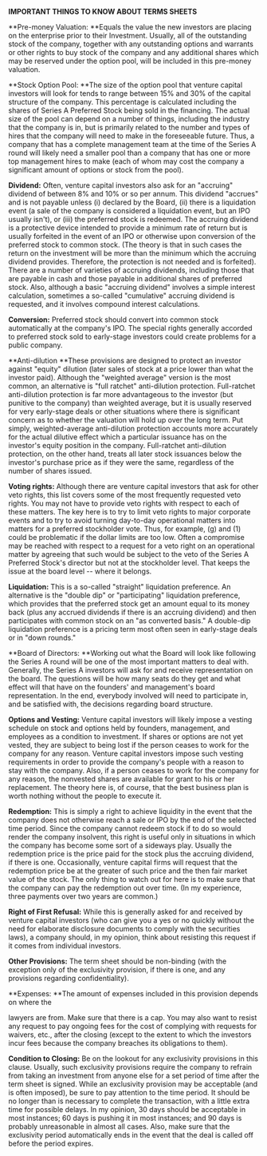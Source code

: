 **IMPORTANT THINGS TO KNOW ABOUT TERMS SHEETS**

**Pre-money Valuation: **Equals the value the new investors are placing
on the enterprise prior to their Investment. Usually, all of the
outstanding stock of the company, together with any outstanding options
and warrants or other rights to buy stock of the company and any
additional shares which may be reserved under the option pool, will be
included in this pre-money valuation.

**Stock Option Pool: **The size of the option pool that venture capital
investors will look for tends to range between 15% and 30% of the
capital structure of the company. This percentage is calculated
including the shares of Series A Preferred Stock being sold in the
financing. The actual size of the pool can depend on a number of things,
including the industry that the company is in, but is primarily related
to the number and types of hires that the company will need to make in
the foreseeable future. Thus, a company that has a complete management
team at the time of the Series A round will likely need a smaller pool
than a company that has one or more top management hires to make (each
of whom may cost the company a significant amount of options or stock
from the pool).

**Dividend:** Often, venture capital investors also ask for an
"accruing" dividend of between 8% and 10% or so per annum. This dividend
"accrues" and is not payable unless (i) declared by the Board, (ii)
there is a liquidation event (a sale of the company is considered a
liquidation event, but an IPO usually isn\'t), or (iii) the preferred
stock is redeemed. The accruing dividend is a protective device intended
to provide a minimum rate of return but is usually forfeited in the
event of an IPO or otherwise upon conversion of the preferred stock to
common stock. (The theory is that in such cases the return on the
investment will be more than the minimum which the accruing dividend
provides. Therefore, the protection is not needed and is forfeited).
There are a number of varieties of accruing dividends, including those
that are payable in cash and those payable in additional shares of
preferred stock. Also, although a basic "accruing dividend" involves a
simple interest calculation, sometimes a so-called "cumulative" accruing
dividend is requested, and it involves compound interest calculations.

**Conversion:** Preferred stock should convert into common stock
automatically at the company's IPO. The special rights generally
accorded to preferred stock sold to early-stage investors could create
problems for a public company.

**Anti-dilution **These provisions are designed to protect an investor
against "equity" dilution (later sales of stock at a price lower than
what the investor paid). Although the "weighted average" version is the
most common, an alternative is "full ratchet" anti-dilution protection.
Full-ratchet anti-dilution protection is far more advantageous to the
investor (but punitive to the company) than weighted average, but it is
usually reserved for very early-stage deals or other situations where
there is significant concern as to whether the valuation will hold up
over the long term. Put simply, weighted-average anti-dilution
protection accounts more accurately for the actual dilutive effect which
a particular issuance has on the investor's equity position in the
company. Full-ratchet anti-dilution protection, on the other hand,
treats all later stock issuances below the investor's purchase price as
if they were the same, regardless of the number of shares issued.

**Voting rights:** Although there are venture capital investors that ask
for other veto rights, this list covers some of the most frequently
requested veto rights. You may not have to provide veto rights with
respect to each of these matters. The key here is to try to limit veto
rights to major corporate events and to try to avoid turning day-to-day
operational matters into matters for a preferred stockholder vote. Thus,
for example, (g) and (1) could be problematic if the dollar limits are
too low. Often a compromise may be reached with respect to a request for
a veto right on an operational matter by agreeing that such would be
subject to the veto of the Series A Preferred Stock's director but not
at the stockholder level. That keeps the issue at the board level \--
where it belongs.

**Liquidation:** This is a so-called "straight" liquidation preference.
An alternative is the "double dip" or "participating" liquidation
preference, which provides that the preferred stock get an amount equal
to its money back (plus any accrued dividends if there is an accruing
dividend) and then participates with common stock on an "as converted
basis.\" A double-dip liquidation preference is a pricing term most
often seen in early-stage deals or in "down rounds.\"

**Board of Directors: **Working out what the Board will look like
following the Series A round will be one of the most important matters
to deal with. Generally, the Series A investors will ask for and receive
representation on the board. The questions will be how many seats do
they get and what effect will that have on the founders' and
management's board representation. In the end, everybody involved will
need to participate in, and be satisfied with, the decisions regarding
board structure.

**Options and Vesting:** Venture capital investors will likely impose a
vesting schedule on stock and options held by founders, management, and
employees as a condition to investment. If shares or options are not yet
vested, they are subject to being lost if the person ceases to work for
the company for any reason. Venture capital investors impose such
vesting requirements in order to provide the company's people with a
reason to stay with the company. Also, if a person ceases to work for
the company for any reason, the nonvested shares are available for grant
to his or her replacement. The theory here is, of course, that the best
business plan is worth nothing without the people to execute it.

**Redemption:** This is simply a right to achieve liquidity in the event
that the company does not otherwise reach a sale or IPO by the end of
the selected time period. Since the company cannot redeem stock if to do
so would render the company insolvent, this right is useful only in
situations in which the company has become some sort of a sideways play.
Usually the redemption price is the price paid for the stock plus the
accruing dividend, if there is one. Occasionally, venture capital firms
will request that the redemption price be at the greater of such price
and the then fair market value of the stock. The only thing to watch out
for here is to make sure that the company can pay the redemption out
over time. (In my experience, three payments over two years are common.)

**Right of First Refusal:** While this is generally asked for and
received by venture capital investors (who can give you a yes or no
quickly without the need for elaborate disclosure documents to comply
with the securities laws), a company should, in my opinion, think about
resisting this request if it comes from individual investors.

**Other Provisions:** The term sheet should be non-binding (with the
exception only of the exclusivity provision, if there is one, and any
provisions regarding confidentiality).

**Expenses: **The amount of expenses included in this provision depends
on where the

lawyers are from. Make sure that there is a cap. You may also want to
resist any request to pay ongoing fees for the cost of complying with
requests for waivers, etc., after the closing (except to the extent to
which the investors incur fees because the company breaches its
obligations to them).

**Condition to Closing:** Be on the lookout for any exclusivity
provisions in this clause. Usually, such exclusivity provisions require
the company to refrain from taking an investment from anyone else for a
set period of time after the term sheet is signed. While an exclusivity
provision may be acceptable (and is often imposed), be sure to pay
attention to the time period. It should be no longer than is necessary
to complete the transaction, with a little extra time for possible
delays. In my opinion, 30 days should be acceptable in most instances;
60 days is pushing it in most instances; and 90 days is probably
unreasonable in almost all cases. Also, make sure that the exclusivity
period automatically ends in the event that the deal is called off
before the period expires.
